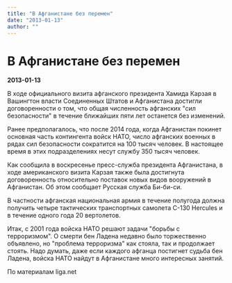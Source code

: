 ```yaml
---
title: "В Афганистане без перемен"
date: "2013-01-13"
author: ""
---
```


# В Афганистане без перемен

**2013-01-13** 

В ходе официального визита афганского президента Хамида Карзая в  Вашингтон власти Соединенных Штатов и Афганистана достигли  договоренности о том, что общая численность афганских "сил безопасности" в течение ближайших пяти лет останется без изменений.

Ранее предполагалось, что после 2014 года, когда Афганистан покинет  основная часть контингента войск НАТО, число афганских военных в рядах  сил безопасности сократится на 100 тысяч человек. В настоящее время в  этих подразделениях несут службу 350 тысяч человек.

Как сообщила в воскресенье пресс-служба президента Афганистана, в  ходе американского визита Карзая также была достигнута договоренность  относительно поставок новых видов вооружений в Афганистан. Об этом сообщает Русская служба Би-би-си.

В частности афганская национальная армия в течение полугода должна  получить четыре тактических транспортных самолета C-130 Hercules и в  течение одного года 20 вертолетов.

Итак, с 2001 года войска НАТО решают задачи "борьбы с терроризмом". О смерти бен Ладена недавно было торжественно объявлено, но "проблема терроризма" как стояла, так и продолжает стоять. Надо думать, даже если каждого афганца постигнет судьба бен Ладена, войска НАТО найдут в Афганистане много интересных занятий.

По материалам liga.net